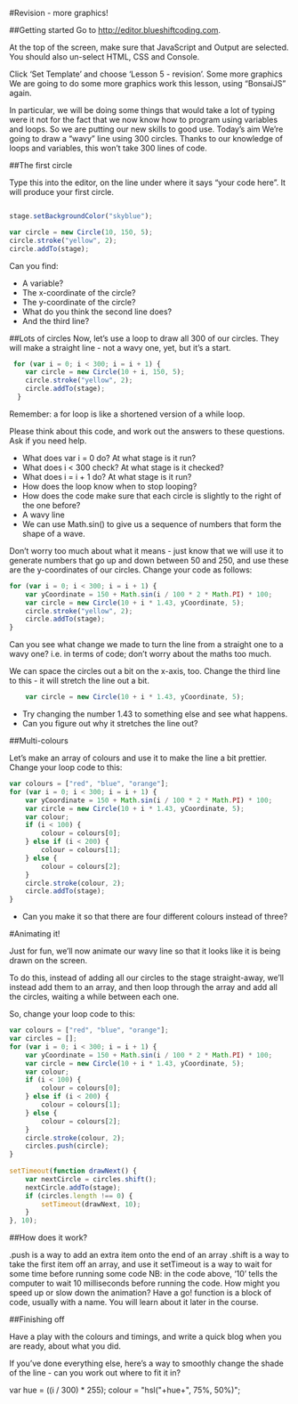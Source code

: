 
#Revision - more graphics!


##Getting started
Go to http://editor.blueshiftcoding.com.


At the top of the screen, make sure that JavaScript and Output are selected. You should also un-select HTML, CSS and Console.


Click ‘Set Template’ and choose ‘Lesson 5 - revision’.
Some more graphics
We are going to do some more graphics work this lesson, using “BonsaiJS” again.


In particular, we will be doing some things that would take a lot of typing were it not for the fact that we now know how to program using variables and loops.  So we are putting our new skills to good use.
Today’s aim
We’re going to draw a “wavy” line using 300 circles.  Thanks to our knowledge of loops and variables, this won’t take 300 lines of code.

##The first circle

Type this into the editor, on the line under where it says “your code here”.  It will produce your first circle.


```js

stage.setBackgroundColor("skyblue");

var circle = new Circle(10, 150, 5);
circle.stroke("yellow", 2);
circle.addTo(stage);
```

Can you find:
- A variable?
- The x-coordinate of the circle?
- The y-coordinate of the circle?
- What do you think the second line does?
- And the third line?

##Lots of circles
Now, let’s use a loop to draw all 300 of our circles.  They will make a straight line - not a wavy one, yet, but it’s a start.

```js
 for (var i = 0; i < 300; i = i + 1) {
    var circle = new Circle(10 + i, 150, 5);
    circle.stroke("yellow", 2);
    circle.addTo(stage);    
  }
```

Remember: a for loop is like a shortened version of a while loop.


Please think about this code, and work out the answers to these questions.  Ask if you need help.


- What does var i = 0 do?  At what stage is it run?
- What does i < 300 check?  At what stage is it checked?
- What does i = i + 1 do?  At what stage is it run?
- How does the loop know when to stop looping?
- How does the code make sure that each circle is slightly to the right of the one before?
- A wavy line
- We can use Math.sin() to give us a sequence of numbers that form the shape of a wave.


Don’t worry too much about what it means - just know that we will use it to generate numbers that go up and down between 50 and 250, and use these are the y-coordinates of our circles. Change your code as follows:

```js
for (var i = 0; i < 300; i = i + 1) {
    var yCoordinate = 150 + Math.sin(i / 100 * 2 * Math.PI) * 100;
    var circle = new Circle(10 + i * 1.43, yCoordinate, 5);
    circle.stroke("yellow", 2);
    circle.addTo(stage);    
}
```

Can you see what change we made to turn the line from a straight one to a wavy one?
i.e. in terms of code; don’t worry about the maths too much.


We can space the circles out a bit on the x-axis, too.  Change the third line to this - it will stretch the line out a bit.

```js
    var circle = new Circle(10 + i * 1.43, yCoordinate, 5);
```

- Try changing the number 1.43 to something else and see what happens.
- Can you figure out why it stretches the line out?

##Multi-colours

Let’s make an array of colours and use it to make the line a bit prettier.  Change your loop code to this:

```js
var colours = ["red", "blue", "orange"];
for (var i = 0; i < 300; i = i + 1) {
    var yCoordinate = 150 + Math.sin(i / 100 * 2 * Math.PI) * 100;
    var circle = new Circle(10 + i * 1.43, yCoordinate, 5);
    var colour;
    if (i < 100) {
        colour = colours[0];
    } else if (i < 200) {
        colour = colours[1];
    } else {
        colour = colours[2];
    }
    circle.stroke(colour, 2);
    circle.addTo(stage);
}
```


- Can you make it so that there are four different colours instead of three?

#Animating it!

Just for fun, we’ll now animate our wavy line so that it looks like it is being drawn on the screen.


To do this, instead of adding all our circles to the stage straight-away, we’ll instead add them to an array, and then loop through the array and add all the circles, waiting a while between each one.


So, change your loop code to this:

```js
var colours = ["red", "blue", "orange"];
var circles = [];
for (var i = 0; i < 300; i = i + 1) {
    var yCoordinate = 150 + Math.sin(i / 100 * 2 * Math.PI) * 100;
    var circle = new Circle(10 + i * 1.43, yCoordinate, 5);
    var colour;
    if (i < 100) {
        colour = colours[0];
    } else if (i < 200) {
        colour = colours[1];
    } else {
        colour = colours[2];
    }
    circle.stroke(colour, 2);
    circles.push(circle);
}
 
setTimeout(function drawNext() {
    var nextCircle = circles.shift();
    nextCircle.addTo(stage);
    if (circles.length !== 0) {
        setTimeout(drawNext, 10);
    }
}, 10);
```



##How does it work?


.push is a way to add an extra item onto the end of an array
.shift is a way to take the first item off an array, and use it
setTimeout is a way to wait for some time before running some code
NB: in the code above, ‘10’ tells the computer to wait 10 milliseconds before running the code.  How might you speed up or slow down the animation?  Have a go!
function is a block of code, usually with a name.  You will learn about it later in the course.

##Finishing off

Have a play with the colours and timings, and write a quick blog when you are ready, about what you did.


If you’ve done everything else, here’s a way to smoothly change the shade of the line - can you work out where to fit it in?


var hue = ((i / 300) * 255);
colour = "hsl("+hue+", 75%, 50%)";
